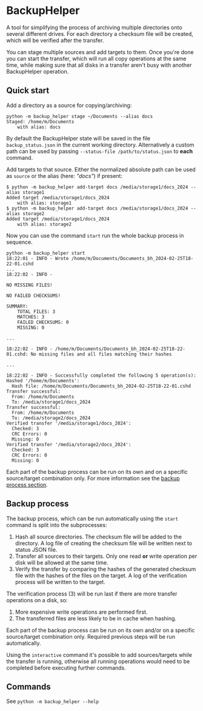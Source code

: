 # BackupHelper

A tool for simplifying the process of archiving multiple directories
onto several different drives. For each directory a checksum file 
will be created, which will be verified after the transfer.

You can stage multiple sources and add targets to them.
Once you're done you can start the transfer, which will run
all copy operations at the same time, while making sure that
all disks in a transfer aren't busy with another BackupHelper operation.

## Quick start

Add a directory as a source for copying/archiving:
```
python -m backup_helper stage ~/Documents --alias docs
Staged: /home/m/Documents
    with alias: docs
```

By default the BackupHelper state will be saved in the file
`backup_status.json` in the current working directory.
Alternatively a custom path can be used by passing
`--status-file /path/to/status.json` to __each__ command.

Add targets to that source. Either the normalized absolute path
can be used as `source` or the alias (here: _"docs"_) if present:

```
$ python -m backup_helper add-target docs /media/storage1/docs_2024 --alias storage1
Added target /media/storage1/docs_2024
    with alias: storage1
$ python -m backup_helper add-target docs /media/storage1/docs_2024 --alias storage2
Added target /media/storage1/docs_2024
    with alias: storage2
```

Now you can use the command `start` run the whole backup process
in sequence.

```
python -m backup_helper start
18:22:01 - INFO - Wrote /home/m/Documents/Documents_bh_2024-02-25T18-22-01.cshd
...
18:22:02 - INFO - 

NO MISSING FILES!

NO FAILED CHECKSUMS!

SUMMARY:
    TOTAL FILES: 3
    MATCHES: 3
    FAILED CHECKSUMS: 0
    MISSING: 0

...

18:22:02 - INFO - /home/m/Documents/Documents_bh_2024-02-25T18-22-01.cshd: No missing files and all files matching their hashes

...

18:22:02 - INFO - Successfully completed the following 5 operation(s):
Hashed '/home/m/Documents':
  Hash file: /home/m/Documents/Documents_bh_2024-02-25T18-22-01.cshd
Transfer successful:
  From: /home/m/Documents
  To: /media/storage1/docs_2024
Transfer successful:
  From: /home/m/Documents
  To: /media/storage2/docs_2024
Verified transfer '/media/storage1/docs_2024':
  Checked: 3
  CRC Errors: 0
  Missing: 0
Verified transfer '/media/storage2/docs_2024':
  Checked: 3
  CRC Errors: 0
  Missing: 0
```

Each part of the backup process can be run on its own and on a
specific source/target combination only. For more information
see the [backup process section](#backup-process).

## Backup process

The backup process, which can be run automatically using the
`start` command is split into the subprocesses:

1) Hash all source directories. The checksum file will be added to
   the directory. A log file of creating the checksum file will
   be written next to status JSON file.
2) Transfer all sources to their targets. Only one read __or__ write
   operation per disk will be allowed at the same time.
3) Verify the transfer by comparing the hashes of the generated
   checksum file with the hashes of the files on the target.
   A log of the verification process will be written to the target.

The verification process (3) will be run last if there are more
transfer operations on a disk, so:

1) More expensive write operations are performed first.
2) The transferred files are less likely to be in cache when hashing.

Each part of the backup process can be run on its own and/or on a
specific source/target combination only. Required previous steps
will be run automatically.

Using the `interactive` command it's possible to add sources/targets
while the transfer is running, otherwise all running operations would
need to be completed before executing further commands.

## Commands

See `python -m backup_helper --help`
